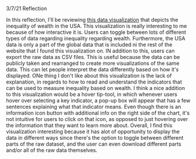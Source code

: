 3/7/21 Reflection

In this reflection, I'll be reviewing [this data visualization](https://wid.world/country/usa/) that depicts the inequality of wealth in the USA. This visualization is really 
interesting to me because of how interactive it is. Users can toggle between lots of different types of data regarding inequality regarding wealth. Furthermore, the USA data is 
only a part of the global data that is included ni the rest of the website that I found this visualization on. IN addition to this, users can export the raw data as CSV files. 
This is useful because the data can be publicly taken and rearranged to create more visualizations of the same data. This can let people interpret the data differently based on 
how it's displayed. ONe thing I don't like about this visualization is the lack of explanation, in regards to how to read and understand the indicators that can be used to measure
inequality based on wealth. I think a nice addition to this visualization would be a hover tip-tool, in which whenever users hover over selecting a key indicator, a pop-up box will
appear that has a few sentences explaining what that indicator means. Even though there is an information icon button with additional info on the right side of the chart, it's not 
intuitive for users to click on that icon, as opposed to just hovering over the information that they want to learn more about. Overall, I find this visualization interesting 
because it has alot of opportunity to display the data in different ways since there's the option to toggle between different parts of the raw dataset, and the user can even 
download different parts and/or all of the raw data themselves.
